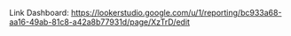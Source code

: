 Link Dashboard: https://lookerstudio.google.com/u/1/reporting/bc933a68-aa16-49ab-81c8-a42a8b77931d/page/XzTrD/edit
